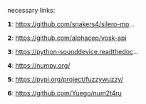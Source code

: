 necessary links:

𝟭: https://github.com/snakers4/silero-mo...

𝟮: https://github.com/alphacep/vosk-api

𝟯: https://python-sounddevice.readthedoc...

𝟰: https://numpy.org/

𝟱: https://pypi.org/project/fuzzywuzzy/

𝟲: https://github.com/Yuego/num2t4ru
